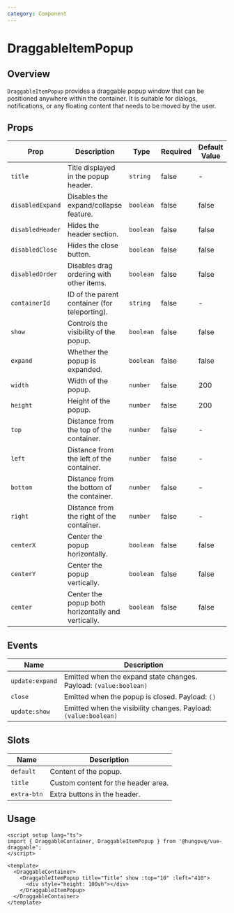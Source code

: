 ```yaml
---
category: Component
---
```


# DraggableItemPopup

## Overview

`DraggableItemPopup` provides a draggable popup window that can be positioned anywhere within the container. It is suitable for dialogs, notifications, or any floating content that needs to be moved by the user.

## Props

| Prop             | Description                                        | Type      | Required | Default Value |
| ---------------- | -------------------------------------------------- | --------- | -------- | ------------- |
| `title`          | Title displayed in the popup header.               | `string`  | false    | -             |
| `disabledExpand` | Disables the expand/collapse feature.              | `boolean` | false    | false         |
| `disabledHeader` | Hides the header section.                          | `boolean` | false    | false         |
| `disabledClose`  | Hides the close button.                            | `boolean` | false    | false         |
| `disabledOrder`  | Disables drag ordering with other items.           | `boolean` | false    | false         |
| `containerId`    | ID of the parent container (for teleporting).      | `string`  | false    | -             |
| `show`           | Controls the visibility of the popup.              | `boolean` | false    | false         |
| `expand`         | Whether the popup is expanded.                     | `boolean` | false    | false         |
| `width`          | Width of the popup.                                | `number`  | false    | 200           |
| `height`         | Height of the popup.                               | `number`  | false    | 200           |
| `top`            | Distance from the top of the container.            | `number`  | false    | -             |
| `left`           | Distance from the left of the container.           | `number`  | false    | -             |
| `bottom`         | Distance from the bottom of the container.         | `number`  | false    | -             |
| `right`          | Distance from the right of the container.          | `number`  | false    | -             |
| `centerX`        | Center the popup horizontally.                     | `boolean` | false    | false         |
| `centerY`        | Center the popup vertically.                       | `boolean` | false    | false         |
| `center`         | Center the popup both horizontally and vertically. | `boolean` | false    | false         |

## Events

| Name            | Description                                                       |
| --------------- | ----------------------------------------------------------------- |
| `update:expand` | Emitted when the expand state changes. Payload: `(value:boolean)` |
| `close`         | Emitted when the popup is closed. Payload: `()`                   |
| `update:show`   | Emitted when the visibility changes. Payload: `(value:boolean)`   |

## Slots

| Name        | Description                         |
| ----------- | ----------------------------------- |
| `default`   | Content of the popup.               |
| `title`     | Custom content for the header area. |
| `extra-btn` | Extra buttons in the header.        |

## Usage

```vue
<script setup lang="ts">
import { DraggableContainer, DraggableItemPopup } from '@hungpvq/vue-draggable';
</script>

<template>
  <DraggableContainer>
    <DraggableItemPopup title="Title" show :top="10" :left="410">
      <div style="height: 100vh"></div>
    </DraggableItemPopup>
  </DraggableContainer>
</template>
```
